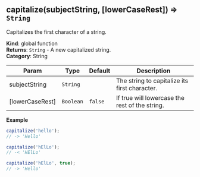 <a name="capitalize"></a>

## capitalize(subjectString, [lowerCaseRest]) ⇒ <code>String</code>
Capitalizes the first character of a string.

**Kind**: global function  
**Returns**: <code>String</code> - A new capitalized string.  
**Category**: String  

| Param | Type | Default | Description |
| --- | --- | --- | --- |
| subjectString | <code>String</code> |  | The string to capitalize its first character. |
| [lowerCaseRest] | <code>Boolean</code> | <code>false</code> | If true will lowercase the rest of the string. |

**Example**  
```js
capitalize('hello');
// -> 'Hello'

capitalize('hElLo');
// -< 'HElLo'

capitalize('hElLo', true);
// -> 'Hello'
```
